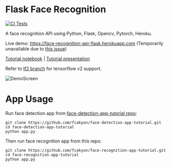 # Flask Face Recognition

<a href="https://github.com/fcakyon/face-recognition-app-tutorial/actions/workflows/ci.yml"><img src="https://github.com/fcakyon/face-recognition-app-tutorial/actions/workflows/ci.yml/badge.svg" alt="CI Tests"></a>

A face recognition API using Python, Flask, Opencv, Pytorch, Heroku.

Live demo: https://face-recognition-api-flask.herokuapp.com (Temporarily unavailable due to [this issue](https://github.com/adriangb/scikeras/issues/221))

[Tutorial notebook](/tutorial/tutorial.ipynb) | [Tutorial presentation](/presentation/FaceRecognitionWebAppTutorial.pdf)

Refer to [tf2 branch](https://github.com/fcakyon/face-recognition-app-tutorial/tree/tf2) for tensorflow v2 support.

![DemoScreen](/images/webappscreen.jpg)

# App Usage

Run face detection app from [face-detection-app-tutorial repo](https://github.com/fcakyon/face-detection-app-tutorial):

```console
git clone https://github.com/fcakyon/face-detection-app-tutorial.git
cd face-detection-app-tutorial
python app.py
```

Then run face recognition app from this repo:

```console
git clone https://github.com/fcakyon/face-recognition-app-tutorial.git
cd face-recognition-app-tutorial
python app.py
```
